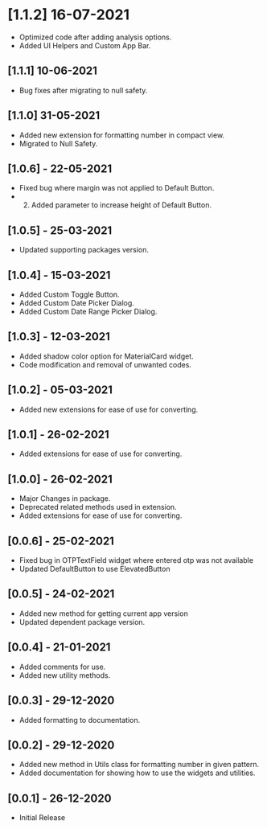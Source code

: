 # [1.1.2] 16-07-2021
* Optimized code after adding analysis options.
* Added UI Helpers and Custom App Bar.

## [1.1.1] 10-06-2021
* Bug fixes after migrating to null safety.

## [1.1.0] 31-05-2021
* Added new extension for formatting number in compact view.
* Migrated to Null Safety.

## [1.0.6] - 22-05-2021
* Fixed bug where margin was not applied to Default Button.
* 2. Added parameter to increase height of Default Button.

## [1.0.5] - 25-03-2021
* Updated supporting packages version.

## [1.0.4] - 15-03-2021
* Added Custom Toggle Button.
* Added Custom Date Picker Dialog.
* Added Custom Date Range Picker Dialog.

## [1.0.3] - 12-03-2021
* Added shadow color option for MaterialCard widget.
* Code modification and removal of unwanted codes.

## [1.0.2] - 05-03-2021
* Added new extensions for ease of use for converting.

## [1.0.1] - 26-02-2021
* Added extensions for ease of use for converting.

## [1.0.0] - 26-02-2021
* Major Changes in package.
* Deprecated related methods used in extension.
* Added extensions for ease of use for converting.

## [0.0.6] - 25-02-2021
* Fixed bug in OTPTextField widget where entered otp was not available
* Updated DefaultButton to use ElevatedButton

## [0.0.5] - 24-02-2021
* Added new method for getting current app version
* Updated dependent package version.

## [0.0.4] - 21-01-2021
* Added comments for use.
* Added new utility methods.

## [0.0.3] - 29-12-2020
* Added formatting to documentation.

## [0.0.2] - 29-12-2020
* Added new method in Utils class for formatting number in given pattern.
* Added documentation for showing how to use the widgets and utilities.

## [0.0.1] - 26-12-2020
* Initial Release
